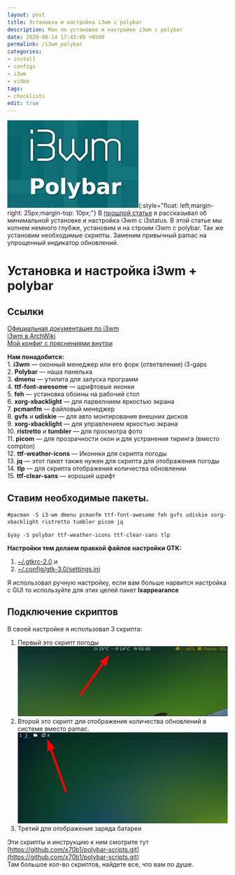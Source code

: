 ```yaml
---
layout: post
title: Установка и настройка i3wm c polybar
description: Ман по установке и настройке i3wm с polybar
date: 2020-08-14 17:43:09 +0500
permalink: /i3wm_polybar
categories: 
- install
- configs
- i3wm
- video
tags:
- checklists
edit: true
---
```

![Тайлинг i3wm](../img/i3wm_polybar.jpg){:style="float: left;margin-right: 25px;margin-top: 10px;"} В [прошлой статье](https://ordanax.github.io/i3wm) я рассказывал об минимальной установке и настройка i3wm с i3status.
В этой статье мы копнем немного глубже, установим и на строим i3wm c polybar. Так же установим необходимые скрипты. Заменим привычный pamac на упрощенный индикатор обновлений.


# Установка и настройка i3wm + polybar

## Ссылки
[Официальная документация по i3wm](https://i3wm.org/docs/userguide.html)<br>
[i3wm в ArchWiki](https://wiki.archlinux.org/index.php/i3_%28%D0%A0%D1%83%D1%81%D1%81%D0%BA%D0%B8%D0%B9%29)<br>
[Мой конфиг с пояснениями внутри](https://github.com/ordanax/dots/tree/master/i3wm)<br>


**Нам понадобится:** <br>
    1. **i3wm** — оконный менеджер или его форк (ответвление) i3-gaps <br>
    2. **Polybar** — наша панелька<br>
    3. **dmenu** — утилита для запуска программ <br>
    4. **ttf-font-awesome** — шрифтовые иконки <br>
    5. **feh** — установка обоины на рабочий стол <br>
    6. **xorg-xbacklight** — для парвелнием яркостью экрана<br>
    7. **pcmanfm** — файловый менеджер <br>
    8. **gvfs** и **udiskie** — для авто монтирования внешних дисков <br>
    9. **xorg-xbacklight** — для управлением яркостью экрана <br>
    10. **ristretto** и **tumbler** — для просмотра фото <br>
    11. **picom** — для прозрачности окон и для устранения тиринга (вместо compton)<br>
    12. **ttf-weather-icons** — Иконнки для скрипта погоды<br>
    13. **jq** — этот пакет также нужен для скрипта для отображения погоды<br>
    14. **tlp** — для скрипта отображения количества обновлении<br>
    15. **ttf-clear-sans** — хороший шрифт<br>
    
## Ставим необходимые пакеты.

```
#pacman -S i3-wm dmenu pcmanfm ttf-font-awesome feh gvfs udiskie xorg-xbacklight ristretto tumbler picom jq
```
```
$yay -S polybar ttf-weather-icons ttf-clear-sans tlp
```

**Настройки тем делаем правкой файлов настройки GTK:**
1. [~/.gtkrc-2.0](https://github.com/ordanax/dots/blob/master/3wm_v_3/gtkrc-2.0.tar.gz) и <br>
2. [~/.config/gtk-3.0/settings.ini](https://github.com/ordanax/dots/blob/master/3wm_v_3/gtk-3.0/settings.ini)<br>

Я использовал ручную настройку, если вам больше нарвится настройка с GUI то используйте для этих целей пакет **lxappearance**


## Подключение скриптов

В своей настройке я использовал 3 скрипта:<br>
1) Первый это скрипт погоды<br>
![скрипт погоды](../img/wheather.png)<br>
2) Второй это скрипт для отображения количества обновлений в системе вместо pamac. <br>
![скрипт погоды](../img/update.png)<br>
3) Третий для отображения заряда батареи<br>

Эти скрипты и инструкцию к ним смотрите тут [https://github.com/x70b1/polybar-scripts.git](https://github.com/x70b1/polybar-scripts.git)<br>
Там большое кол-во скриптов, найдете все, что вам по душе.

